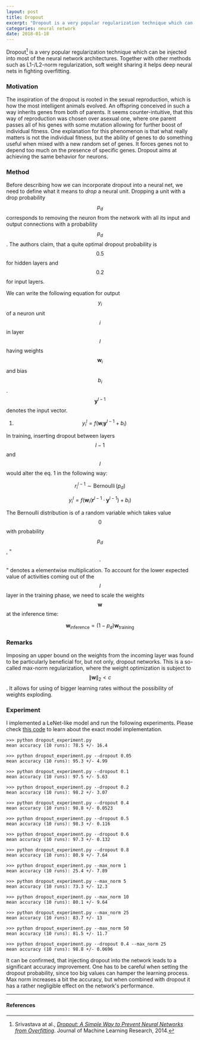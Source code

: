 ```yaml
---
layout: post
title: Dropout
excerpt: "Dropout is a very popular regularization technique which can be injected into most of the neural network architectures. Together with other methods such as L1-/L2-norm regularization, soft weight sharing it helps deep neural nets in fighting overfitting."
categories: neural network
date: 2018-01-18
---
```


Dropout[^1] is a very popular regularization technique which can be injected into most of the neural network architectures. Together with other methods such as L1-/L2-norm regularization, soft weight sharing it helps deep neural nets in fighting overfitting.

### Motivation
The inspiration of the dropout is rooted in the sexual reproduction, which is how the most intelligent animals evolved. An offspring conceived in such a way inherits genes from both of parents. It seems counter-intuitive, that this way of reproduction was chosen over asexual one, where one parent passes all of his genes with some mutation allowing for further boost of individual fitness. One explanation for this phenomenon is that what really matters is not the individual fitness, but the ability of genes to do something useful when mixed with a new random set of genes. It forces genes not to depend too much on the presence of specific genes. Dropout aims at achieving the same behavior for neurons.

### Method
Before describing how we can incorporate dropout into a neural net, we need to define what it means to *drop* a neural unit. Dropping a unit with a drop probability $$p_d$$ corresponds to removing the neuron from the network with all its input and output connections with a probability $$p_d$$. The authors claim, that a quite optimal dropout probability is $$0.5$$ for hidden layers and $$0.2$$ for input layers.

We can write the following equation for output $$y_i$$ of a neuron unit $$i$$ in layer $$l$$ having weights $$\textbf{w}_i$$ and bias $$b_i$$. $$\textbf{y}^{l-1}$$ denotes the input vector.

1. $$y_i^{l} = f(\textbf{w}_i \textbf{y}^{l-1} + b_i)$$

In training, inserting dropout between layers $$l-1$$ and $$l$$ would alter the eq. 1 in the following way:

$$r_i^{l-1} \sim \operatorname{Bernoulli}(p_d)$$

$$y_i^{l} = f(\textbf{w}_i (\textbf{r}^{l-1} \cdot \textbf{y}^{l-1}) + b_i)$$

The Bernoulli distribution is of a random variable which takes value $$0$$ with probability $$p_d$$, "$$\cdot$$" denotes a elementwise multiplication. To account for the lower expected value of activities coming out of the $$l$$ layer in the training phase, we need to scale the weights $$\textbf{w}$$ at the inference time:

$$\textbf{w}_{\textrm{inference}} = (1-p_d)\textbf{w}_{\textrm{training}}$$

### Remarks
Imposing an upper bound on the weights from the incoming layer was found to be particularly beneficial for, but not only, dropout networks. This is a so-called max-norm regularization, where the weight optimization is subject to $$\|\textbf{w}\|_2 \lt c $$. It allows for using of bigger learning rates without the possibility of weights exploding.

### Experiment
I implemented a LeNet-like model and run the following experiments. Please check [this code](https://github.com/gchlebus/gchlebus.github.io/blob/master/code/dropout/dropout_experiment.py) to learn about the exact model implementation.

```
>>> python dropout_experiment.py
mean accuracy (10 runs): 78.5 +/- 16.4

>>> python dropout_experiment.py --dropout 0.05
mean accuracy (10 runs): 95.3 +/- 4.99

>>> python dropout_experiment.py --dropout 0.1
mean accuracy (10 runs): 97.5 +/- 5.63

>>> python dropout_experiment.py --dropout 0.2
mean accuracy (10 runs): 98.2 +/- 3.07

>>> python dropout_experiment.py --dropout 0.4
mean accuracy (10 runs): 98.8 +/- 0.0523

>>> python dropout_experiment.py --dropout 0.5
mean accuracy (10 runs): 98.3 +/- 0.116

>>> python dropout_experiment.py --dropout 0.6
mean accuracy (10 runs): 97.3 +/- 0.132

>>> python dropout_experiment.py --dropout 0.8
mean accuracy (10 runs): 80.9 +/- 7.64

>>> python dropout_experiment.py --max_norm 1
mean accuracy (10 runs): 25.4 +/- 7.89

>>> python dropout_experiment.py --max_norm 5
mean accuracy (10 runs): 73.3 +/- 12.3

>>> python dropout_experiment.py --max_norm 10
mean accuracy (10 runs): 80.1 +/- 9.64

>>> python dropout_experiment.py --max_norm 25
mean accuracy (10 runs): 83.7 +/- 13

>>> python dropout_experiment.py --max_norm 50
mean accuracy (10 runs): 81.5 +/- 11.7

>>> python dropout_experiment.py --dropout 0.4 --max_norm 25
mean accuracy (10 runs): 98.8 +/- 0.0696
```
It can be confirmed, that injecting dropout into the network leads to a significant accuracy improvement. One has to be careful when setting the dropout probability, since too big values can hamper the learning process. Max norm increases a bit the accuracy, but when combined with dropout it has a  rather negligible effect on the network's performance.

---
#### References
[^1]: Srivastava at al., [*Dropout: A Simple Way to Prevent Neural Networks from Overfitting*](http://jmlr.org/papers/volume15/srivastava14a/srivastava14a.pdf). Journal of Machine Learning Research, 2014.